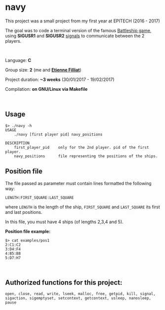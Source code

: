 # navy

This project was a small project from my first year at EPITECH (2016 - 2017)

The goal was to code a terminal version of the famous [Battleship game](https://en.wikipedia.org/wiki/Battleship_(game)),
using **SIGUSR1** and **SIGUSR2** [signals](https://en.wikipedia.org/wiki/Signal_(IPC)) to communicate between the 2 players.

<br>

Language: **C**

Group size: **2** (me and [**Etienne Filliat**](https://github.com/EtienneFilliat))

Project duration: **~3 weeks** (30/01/2017 - 19/02/2017)

Compilation: **on GNU/Linux via Makefile**

<br>

## Usage

```
$> ./navy -h
USAGE
	./navy [first player pid] navy_positions

DESCRIPTION
	first_player_pid	only for the 2nd player. pid of the first player.
	navy_positions		file representing the positions of the ships.
```

## Position file

The file passed as parameter must contain lines formatted the following way:

`LENGTH:FIRST_SQUARE:LAST_SQUARE`

where `LENGTH` is the length of the ship, `FIRST_SQUARE` and `LAST_SQUARE` its first and last positions.

In this file, you must have 4 ships (of lengths 2,3,4 and 5).

**Position file example:**

```
$> cat examples/pos1
2:C1:C2
3:D4:F4
4:B5:B8
5:D7:H7
```
<br>

## Authorized functions for this project:

`open, close, read, write, lseek, malloc, free, getpid, kill, signal,
sigaction, sigemptyset, setcontext, getcontext, usleep, nanosleep, pause`
